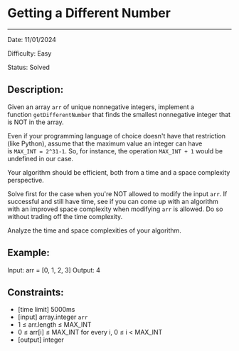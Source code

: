 # Getting a Different Number
---

Date: 11/01/2024

Difficulty: Easy

Status: Solved

## Description:

Given an array `arr` of unique nonnegative integers, implement a function `getDifferentNumber` that finds the smallest nonnegative integer that is NOT in the array.

Even if your programming language of choice doesn't have that restriction (like Python), assume that the maximum value an integer can have is `MAX_INT = 2^31-1`. So, for instance, the operation `MAX_INT + 1` would be undefined in our case.

Your algorithm should be efficient, both from a time and a space complexity perspective.

Solve first for the case when you're NOT allowed to modify the input `arr`. If successful and still have time, see if you can come up with an algorithm with an improved space complexity when modifying `arr` is allowed. Do so without trading off the time complexity.

Analyze the time and space complexities of your algorithm.

Example:
--------

Input: arr = [0, 1, 2, 3] Output: 4

Constraints:
------------

-   [time limit] 5000ms
-   [input] array.integer `arr`
-   1 ≤ arr.length ≤ MAX_INT
-   0 ≤ arr[i] ≤ MAX_INT for every i, 0 ≤ i < MAX_INT
-   [output] integer